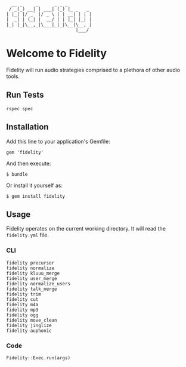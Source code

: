       __ _     _      _ _ _
     / _(_) __| | ___| (_) |_ _   _
    | |_| |/ _` |/ _ \ | | __| | | |
    |  _| | (_| |  __/ | | |_| |_| |
    |_| |_|\__,_|\___|_|_|\__|\__, |
                              |___/
Welcome to Fidelity
===================

Fidelity will run audio strategies comprised to a plethora of other
audio tools.


## Run Tests

    rspec spec


## Installation

Add this line to your application's Gemfile:

    gem 'fidelity'

And then execute:

    $ bundle

Or install it yourself as:

    $ gem install fidelity


## Usage

Fidelity operates on the current working directory. It will read the
`fidelity.yml` file.


### CLI

    fidelity precursor
    fidelity normalize
    fidelity kluuu_merge
    fidelity user_merge
    fidelity normalize_users
    fidelity talk_merge
    fidelity trim
    fidelity cut
    fidelity m4a
    fidelity mp3
    fidelity ogg
    fidelity move_clean
    fidelity jinglize
    fidelity auphonic


### Code

    Fidelity::Exec.run(args)